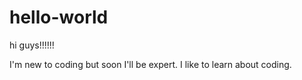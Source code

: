 # hello-world
hi guys!!!!!!

I'm new to coding but soon I'll be expert.
I like to learn about coding.
